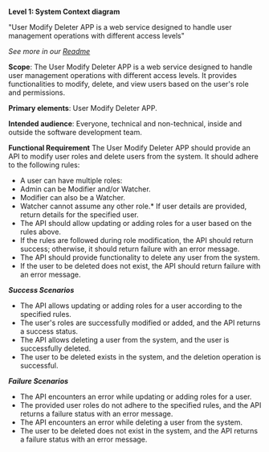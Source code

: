 **Level 1: System Context diagram**

"User Modify Deleter APP is a web service designed to handle user management operations with different access levels"

_See more in our [Readme](https://github.com/wstiehler/zpe-project)_

**Scope**: The User Modify Deleter APP is a web service designed to handle user management operations with different access levels. It provides functionalities to modify, delete, and view users based on the user's role and permissions.

**Primary elements**: User Modify Deleter APP.

**Intended audience**: Everyone, technical and non-technical, inside and outside the software development team.

**Functional Requirement**
The User Modify Deleter APP should provide an API to modify user roles and delete users from the system. It should adhere to the following rules:

* A user can have multiple roles:
* Admin can be Modifier and/or Watcher.
* Modifier can also be a Watcher.
* Watcher cannot assume any other role.* If user details are provided, return details for the specified user.
* The API should allow updating or adding roles for a user based on the rules above.
* If the rules are followed during role modification, the API should return success; otherwise, it should return failure with an error message.
* The API should provide functionality to delete any user from the system.
* If the user to be deleted does not exist, the API should return failure with an error message.

***Success Scenarios***

* The API allows updating or adding roles for a user according to the specified rules.
* The user's roles are successfully modified or added, and the API returns a success status.
* The API allows deleting a user from the system, and the user is successfully deleted.
* The user to be deleted exists in the system, and the deletion operation is successful.

***Failure Scenarios***

* The API encounters an error while updating or adding roles for a user.
* The provided user roles do not adhere to the specified rules, and the API returns a failure status with an error message.
* The API encounters an error while deleting a user from the system.
* The user to be deleted does not exist in the system, and the API returns a failure status with an error message.